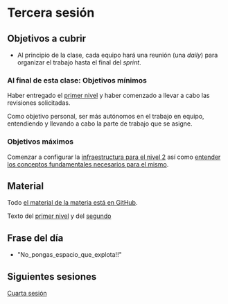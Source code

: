 # Tercera sesión

## Objetivos a cubrir

* Al principio de la clase, cada equipo hará una reunión (una *daily*) para
  organizar el trabajo hasta el final del *sprint*.

### Al final de esta clase: Objetivos mínimos

Haber entregado el [primer
nivel](http://jj.github.io/MPDA-IS/doc/1.Planificacion) y haber comenzado a
llevar a cabo las revisiones solicitadas.

Como objetivo personal, ser más autónomos en el trabajo en equipo, entendiendo y
llevando a cabo la parte de trabajo que se asigne.

### Objetivos máximos

Comenzar a configurar la [infraestructura para el nivel
2](https://jj.github.io/MPDA-IS/doc/infraestructura/1.ConcienciaSituacional.html)
así como [entender los conceptos fundamentales necesarios para el
mismo](https://jj.github.io/MPDA-IS/doc/2.Modelo.html#conceptos-fundamentales).

## Material

Todo [el material de la materia está en GitHub](http://jj.github.io/MPDA-IS).

Texto del [primer nivel](http://jj.github.io/MPDA-IS/doc/1.Planificacion) y del
[segundo](http://jj.github.io/MPDA-IS/doc/2.Modelo)

## Frase del día

- "No_pongas_espacio_que_explota!!"


## Siguientes sesiones

[Cuarta sesión](04.md)

